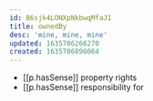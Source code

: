 ```yaml
---
id: B6sjk4LONXpNkbwqMfaJ1
title: ownedBy
desc: 'mine, mine, mine'
updated: 1635706266270
created: 1635706096064
---
```


- [[p.hasSense]] property rights
- [[p.hasSense]] responsibility for
